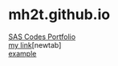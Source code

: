 # mh2t.github.io 
<a href="https://mh2t.github.io" title="My SAS Portfolio" target="_blank">SAS Codes Portfolio</a>  
[my link](https://mh2t.github.io)[newtab]  
<a href="https://mh2t.github.io/" target="_blank">example</a>
